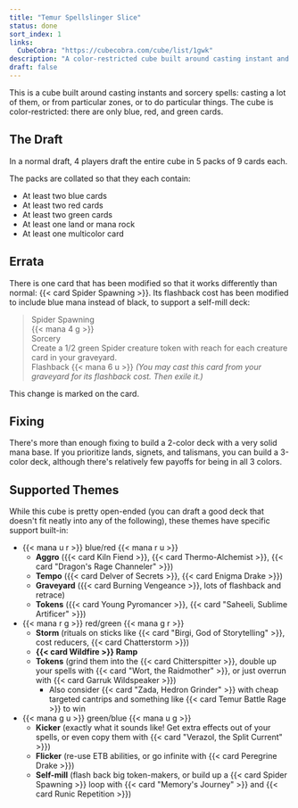 ```yaml
---
title: "Temur Spellslinger Slice"
status: done
sort_index: 1
links:
  CubeCobra: "https://cubecobra.com/cube/list/1gwk"
description: "A color-restricted cube built around casting instant and sorcery spells"
draft: false
---
```


This is a cube built around casting instants and sorcery spells: casting a lot of them, or from particular zones, or to do particular things. The cube is color-restricted: there are only blue, red, and green cards.


## The Draft

In a normal draft, 4 players draft the entire cube in 5 packs of 9 cards each.

The packs are collated so that they each contain:

  * At least two blue cards
  * At least two red cards
  * At least two green cards
  * At least one land or mana rock
  * At least one multicolor card


## Errata

There is one card that has been modified so that it works differently than normal: {{< card Spider Spawning >}}. Its flashback cost has been modified to include blue mana instead of black, to support a self-mill deck:

> Spider Spawning  
> {{< mana 4 g >}}  
> Sorcery  
> Create a 1/2 green Spider creature token with reach for each creature card in your graveyard.  
> Flashback {{< mana 6 u >}} _(You may cast this card from your graveyard for its flashback cost. Then exile it.)_

This change is marked on the card.


## Fixing

There's more than enough fixing to build a 2-color deck with a very solid mana base. If you prioritize lands, signets, and talismans, you can build a 3-color deck, although there's relatively few payoffs for being in all 3 colors.


## Supported Themes

While this cube is pretty open-ended (you can draft a good deck that doesn't fit neatly into any of the following), these themes have specific support built-in:

  * {{< mana u r >}} blue/red {{< mana r u >}}
      * **Aggro** ({{< card Kiln Fiend >}}, {{< card Thermo-Alchemist >}}, {{< card "Dragon's Rage Channeler" >}})
      * **Tempo** ({{< card Delver of Secrets >}}, {{< card Enigma Drake >}})
      * **Graveyard** ({{< card Burning Vengeance >}}, lots of flashback and retrace)
      * **Tokens** ({{< card Young Pyromancer >}}, {{< card "Saheeli, Sublime Artificer" >}})
  * {{< mana r g >}} red/green {{< mana g r >}}
      * **Storm** (rituals on sticks like {{< card "Birgi, God of Storytelling" >}}, cost reducers, {{< card Chatterstorm >}})
      * **{{< card Wildfire >}} Ramp**
      * **Tokens** (grind them into the {{< card Chitterspitter >}}, double up your spells with {{< card "Wort, the Raidmother" >}}, or just overrun with {{< card Garruk Wildspeaker >}})
          * Also consider {{< card "Zada, Hedron Grinder" >}} with cheap targeted cantrips and something like {{< card Temur Battle Rage >}} to win
  * {{< mana g u >}} green/blue {{< mana u g >}}
      * **Kicker** (exactly what it sounds like! Get extra effects out of your spells, or even copy them with {{< card "Verazol, the Split Current" >}})
      * **Flicker** (re-use ETB abilities, or go infinite with {{< card Peregrine Drake >}})
      * **Self-mill** (flash back big token-makers, or build up a {{< card Spider Spawning >}} loop with {{< card "Memory's Journey" >}} and {{< card Runic Repetition >}})
